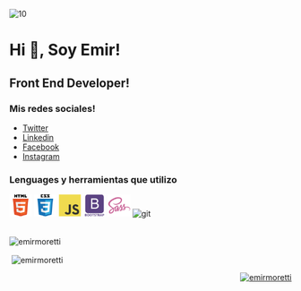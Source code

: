 ![10](https://user-images.githubusercontent.com/55170175/114474409-87dd6800-9bcc-11eb-9ca0-538bd30ae29b.png)
# Hi 👋, Soy Emir!
## Front End Developer!


### Mis redes sociales!

* [Twitter](https://twitter.com/emirmoretti)
* [Linkedin](www.linkedin.com/in/emirmoretti)
* [Facebook](https://fb.com/emirmoretti)
* [Instagram](https://instagram.com/emirmoretti)

### Lenguages y herramientas que utilizo

<a><img src="https://raw.githubusercontent.com/devicons/devicon/master/icons/html5/html5-original-wordmark.svg" alt="html5" width="40" height="40"/></a> 
<a><img src="https://raw.githubusercontent.com/devicons/devicon/master/icons/css3/css3-original-wordmark.svg" alt="css3" width="40" height="40"/></a>
<a><img src="https://raw.githubusercontent.com/devicons/devicon/master/icons/javascript/javascript-original.svg" alt="javascript" width="40" height="40"/></a> 
<a><img src="https://raw.githubusercontent.com/devicons/devicon/master/icons/bootstrap/bootstrap-plain-wordmark.svg" alt="bootstrap" width="40" height="40"/></a>
<a><img src="https://raw.githubusercontent.com/devicons/devicon/master/icons/sass/sass-original.svg" alt="sass" width="40" height="40"/></a>
<a><img src="https://www.vectorlogo.zone/logos/git-scm/git-scm-icon.svg" alt="git" width="40" height="40"/></a>

<br>
<img align="center" src="https://github-readme-stats.vercel.app/api/top-langs?username=emirmoretti&show_icons=true&theme=dracula&hide_border=true&locale=en&layout=compact" alt="emirmoretti" />
<br>
<p>&nbsp;<img align="center" src="https://github-readme-stats.vercel.app/api?username=emirmoretti&show_icons=true&theme=dracula&text_color=ffffff&hide_border=true&locale=en" alt="emirmoretti" /></p>

<p align="right"> <a href="https://twitter.com/emirmoretti" target="blank"><img src="https://img.shields.io/twitter/follow/emirmoretti?logo=twitter&style=for-the-badge" alt="emirmoretti" /></a></p>
